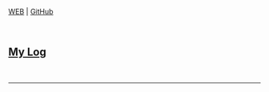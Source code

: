 ---
---

[WEB](https://aannurwahidi7.github.io/os202/)
|
[GitHub](https://github.com/aannurwahidi7/os202/)

<br>

## [My Log](TXT/mylog.txt)
<br>
<hr>
<br>
